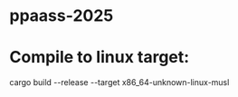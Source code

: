 # ppaass-2025

# Compile to linux target:

cargo build --release --target x86_64-unknown-linux-musl
